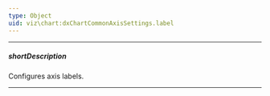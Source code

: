 ```yaml
---
type: Object
uid: viz\chart:dxChartCommonAxisSettings.label
---
```

---
##### shortDescription
Configures axis labels.

---
<!--
Axis labels display the values of [major axis ticks](/api-reference/10%20UI%20Components/dxChart/1%20Configuration/commonAxisSettings/tick '/Documentation/ApiReference/UI_Components/dxChart/Configuration/commonAxisSettings/tick/').

![DevExtreme HTML5 Charts AxisLabels](/images/ChartJS/visual_elements/axis_labels.png)

The **commonAxisSettings**.**label** object, which is described here, specifies common settings for all axis labels in the chart. To configure only those labels that belong to a particular axis, use the following objects.

- **argumentAxis**.[label](/api-reference/10%20UI%20Components/dxChart/1%20Configuration/argumentAxis/label '/Documentation/ApiReference/UI_Components/dxChart/Configuration/argumentAxis/label/')     
- **valueAxis**.[label](/api-reference/10%20UI%20Components/dxChart/1%20Configuration/valueAxis/label '/Documentation/ApiReference/UI_Components/dxChart/Configuration/valueAxis/label/')       

Axis-specific settings override common settings.
-->